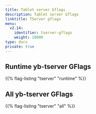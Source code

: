 ```yaml
---
title: Tablet server Gflags
description: Tablet server Gflags
linktitle: TServer gflags
menu:
  v2.14:
    identifier: tserver-gflags
    weight: 10000
type: docs
private: true
---
```


## Runtime yb-tserver GFlags

{{% flag-listing "tserver" "runtime" %}}

## All yb-tserver GFlags

{{% flag-listing "tserver" "all" %}}
